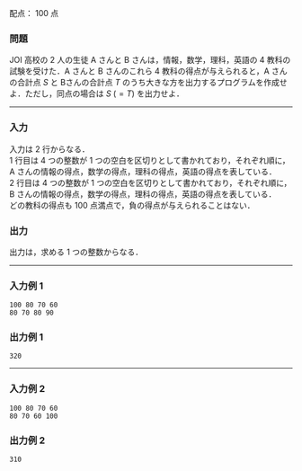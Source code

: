 配点： $100$ 点

### 問題
JOI 高校の $2$ 人の生徒 A さんと B さんは，情報，数学，理科，英語の $4$ 教科の試験を受けた．A さんと B さんのこれら $4$ 教科の得点が与えられると，A さんの合計点 $S$ と Bさんの合計点 $T$ のうち大きな方を出力するプログラムを作成せよ．ただし，同点の場合は $S \ (= T)$ を出力せよ．

---

### 入力
入力は $2$ 行からなる．  
$1$ 行目は $4$ つの整数が $1$ つの空白を区切りとして書かれており，それぞれ順に，A さんの情報の得点，数学の得点，理科の得点，英語の得点を表している．  
$2$ 行目は $4$ つの整数が $1$ つの空白を区切りとして書かれており，それぞれ順に，B さんの情報の得点，数学の得点，理科の得点，英語の得点を表している．  
どの教科の得点も $100$ 点満点で，負の得点が与えられることはない．

### 出力
出力は，求める $1$ つの整数からなる．

---

### 入力例 1
~~~
100 80 70 60
80 70 80 90
~~~

### 出力例 1
~~~
320
~~~

---

### 入力例 2
~~~
100 80 70 60
80 70 60 100
~~~

### 出力例 2
~~~
310
~~~

